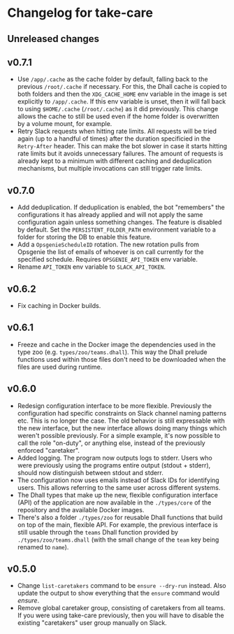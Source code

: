# Changelog for take-care

## Unreleased changes

## v0.7.1

* Use `/app/.cache` as the cache folder by default, falling back to the
  previous `/root/.cache` if necessary. For this, the Dhall cache is copied to
  both folders and then the `XDG_CACHE_HOME` env variable in the image is set
  explicitly to `/app/.cache`. If this env variable is unset, then it will fall
  back to using `$HOME/.cache` (`/root/.cache`) as it did previously. This
  change allows the cache to still be used even if the home folder is
  overwritten by a volume mount, for example.
* Retry Slack requests when hitting rate limits. All requests will be tried
  again (up to a handful of times) after the duration specificied in the
  `Retry-After` header. This can make the bot slower in case it starts hitting
  rate limits but it avoids unnecessary failures. The amount of requests is
  already kept to a minimum with different caching and deduplication
  mechanisms, but multiple invocations can still trigger rate limits.

## v0.7.0

* Add deduplication. If deduplication is enabled, the bot "remembers" the
  configurations it has already applied and will not apply the same
  configuration again unless something changes. The feature is disabled by
  default. Set the `PERSISTENT_FOLDER_PATH` environment variable to a folder
  for storing the DB to enable this feature.
* Add a `OpsgenieScheduleID` rotation. The new rotation pulls from Opsgenie the
  list of emails of whoever is on call currently for the specified schedule.
  Requires `OPSGENIE_API_TOKEN` env variable.
* Rename `API_TOKEN` env variable to `SLACK_API_TOKEN`.

## v0.6.2

* Fix caching in Docker builds.

## v0.6.1

* Freeze and cache in the Docker image the dependencies used in the type zoo
  (e.g. `types/zoo/teams.dhall`). This way the Dhall prelude functions used
  within those files don't need to be downloaded when the files are used during
  runtime.

## v0.6.0

* Redesign configuration interface to be more flexible. Previously the
  configuration had specific constraints on Slack channel naming patterns etc.
  This is no longer the case. The old behavior is still expressable with the
  new interface, but the new interface allows doing many things which weren't
  possible previously. For a simple example, it's now possible to call the role
  "on-duty", or anything else, instead of the previously enforced "caretaker".
* Added logging. The program now outputs logs to stderr. Users who were
  previously using the programs entire output (stdout + stderr), should now
  distinguish between stdout and stderr.
* The configuration now uses emails instead of Slack IDs for identifying users.
  This allows referring to the same user across different systems.
* The Dhall types that make up the new, flexible configuration interface (API)
  of the application are now available in the `./types/core` of the repository
  and the available Docker images.
* There's also a folder `./types/zoo` for reusable Dhall functions that build
  on top of the main, flexible API. For example, the previous interface is
  still usable through the `teams` Dhall function provided by
  `./types/zoo/teams.dhall` (with the small change of the `team` key being
  renamed to `name`).

## v0.5.0

* Change `list-caretakers` command to be `ensure --dry-run` instead. Also
  update the output to show everything that the `ensure` command would
  _ensure_.
* Remove global caretaker group, consisting of caretakers from all teams.
  If you were using take-care previously, then you will have to disable
  the existing "caretakers" user group manually on Slack.
